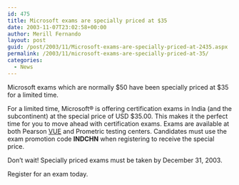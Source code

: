 ```yaml
---
id: 475
title: Microsoft exams are specially priced at $35
date: 2003-11-07T23:02:58+00:00
author: Merill Fernando
layout: post
guid: /post/2003/11/Microsoft-exams-are-specially-priced-at-2435.aspx
permalink: /2003/11/microsoft-exams-are-specially-priced-at-35/
categories:
  - News
---
```

<body xmlns="http://www.w3.org/1999/xhtml">
    <div class="Section1">
        <p>
            Microsoft exams which are normally $50 have been specially priced at $35 for a limited
            time. 
        </p>
        <p>
            For a limited time, Microsoft® is offering certification exams in India (and the subcontinent)
            at the special price of USD $35.00. This makes it the perfect time for you to move
            ahead with certification exams. Exams are available at both Pearson <a href="http://www.vue.com">VUE</a> and
            Prometric testing centers. Candidates must use the exam promotion code <b><span style="FONT-WEIGHT: bold">INDCHN</span></b> when
            registering to receive the special price. 
        </p>
        <p>
            Don’t wait! Specially priced exams must be taken by December 31, 2003. 
        </p>
        <p>
            Register for an exam today. 
        </p>
    </div>
</body>